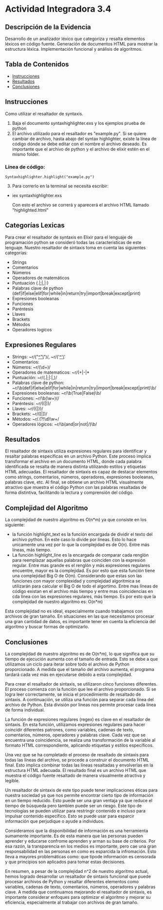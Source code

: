 # Actividad Integradora 3.4 

## Descripción de la Evidencia

Desarrollo de un analizador léxico que categoriza y resalta elementos léxicos en código fuente. Generación de documentos HTML para mostrar la estructura léxica. Implementación funcional y análisis de algoritmos.

## Tabla de Contenidos

- [Instrucciones](#instrucciones)
- [Resultados](#resultados)
- [Conclusiones](#conclusiones)

## Instrucciones

Como utilizar el resaltador de syntaxis.

1. Baja el documento syntaxhighlighter.exs y los ejemplos prueba de python
2. El archivo utilizado para el resaltador es "example.py". Si se quiere cambiar de archivo, hasta abajo del syntax highlighter, existe la línea de código dónde se debe editar con el nombre el archivo deseado. Es importante que el archivo de python y el archivo de elixir estén en el mismo folder.

### Línea de código:
    Syntaxhighlighter.highlight("example.py")

3. Para correrlo en la terminal se necesita escribir:
- iex syntaxhighlighter.exs

    Con esto el archivo se correrá y aparecerá el archivo HTML llamado "highlighted.html"


## Categorías Lexicas

Para crear el resaltador de syntaxis en Elixir para el lenguaje de programación python se consideró todas las caracteristicas de este lenguaje. Nuestro resaltador de sintaxis toma en cuenta las siguientes categorías:
- Strings
- Comentarios
- Números
- Operadores de matemáticos
- Puntuación (.|;|,|:)
- Palabras clave de python (def|if|else|elif|for|while|in|return|try|import|break|except|print)
- Expresiones booleanas
- Funciones 
- Paréntesis
- Llaves
- Brackets
- Métodos
- Operadores logicos


## Expresiones Regulares

- Strings: ~r/("[^"\\](?:\\.[^"\\])")/, ~r/('[^'\\](?:\\.[^'\\])'
- Comentarios: 
- Números: ~r/(\d+)/ 
- Operadores de matematicos: ~r/(\+|-|\*
- Puntuación: ~r/(\.|;|:|\,)/
- Palabras clave de python: ~r/\b(def|if|else|elif|for|while|in|return|try|import|break|except|print)\b/
- Expresiones booleanas: ~r/\b(True|False)\b/
- Funciones: ~r/\b(\w+)\(/
- Paréntesis: ~r/(\(|\))/
- Llaves: ~r/(\{|\})/
- Brackets: ~r/(\[|\])/
- Métodos: ~r/\.(?!\d)\w+/
- Operadores lógicos: ~r/\b(and|or|not|\/)\b/

## Resultados
El resaltador de sintaxis utiliza expresiones regulares para identificar y resaltar palabras específicas en un archivo Python. Este proceso implica transformar el archivo en un documento HTML, donde cada palabra identificada se resalta de manera distinta utilizando estilos y etiquetas HTML adecuadas. El resaltador de sintaxis es capaz de destacar elementos como strings, comentarios, números, operadores, expresiones booleanas, palabras clave, etc. Al final, se obtiene un archivo HTML visualmente atractivo que muestra el código Python con las palabras resaltadas de forma distintiva, facilitando la lectura y comprensión del código.


## Complejidad del Algoritmo

La complejidad de nuestro algoritmo es O(n*m) ya que consiste en los siguiente: 
- la función highlight_text es la función encargada de dividir el texto del archivo python. En este caso lo divide por líneas. Esto lo hace unicamente una vez por lo que la complejidad es de O(n). Entre más líneas, más tiempo.
- La función highlight_line es la encargada de comparar cada renglón para reemplazar aquellas palabras que coinciden con la expresión regular. Entre mas grande es el renglón y más expresiones regulares encuentre, mayor es la complejidad. Es por esto que esta función tiene una complejidad Big O de O(m).
Considerando que estas son las funciones con mayor complexidad y complejidad algoritmica se utilizarán para calcular el Big O de todo el algortimo. Entre mas líneas de código existan en el archivo más tiempo y entre mas coincidencias en cda línea con las expresiones regulares, más tiempo. Es por esto que la complejidad de nuestro algoritmo es: O(n*m)

Esta complejidad no es ideal, especialmente cuando trabajamos con archivos de gran tamaño. En situaciones en las que necesitamos procesar una gran cantidad de datos, es importante tener en cuenta la eficiencia del algoritmo y buscar formas de optimizarlo. 

## Conclusiones

La complejidad de nuestro algoritmo es de O(n*m), lo que significa que su tiempo de ejecución aumenta con el tamaño de entrada. Esto se debe a que utilizamos un ciclo para iterar sobre todo el archivo de Python proporcionado. A medida que el tamaño del archivo aumenta, el programa tardará cada vez más en ejecutarse debido a esta complejidad.

Para crear el resaltador de sintaxis, se utilizaron cinco funciones diferentes. El proceso comienza con la función que lee el archivo proporcionado. Si se logra leer correctamente, se inicia el procedimiento de resaltado de sintaxis. A continuación, se utiliza una función para separar cada línea del archivo de Python. Esta división por líneas nos permite procesar cada línea de forma individual.

La función de expresiones regulares (regex) es clave en el resaltador de sintaxis. En esta función, utilizamos expresiones regulares para hacer coincidir diferentes patrones, como variables, cadenas de texto, comentarios, números, operadores y palabras clave. Cada vez que se encuentra una coincidencia, se realiza una transformación de la variable al formato HTML correspondiente, aplicando etiquetas y estilos específicos.

Una vez que se ha completado el proceso de resaltado de sintaxis para todas las líneas del archivo, se procede a construir el documento HTML final. Esto implica combinar todas las líneas resaltadas y envolverlas en la estructura HTML adecuada. El resultado final es un archivo HTML que muestra el código fuente resaltado de manera visualmente atractiva y legible.

Un resaltador de sintaxis de este tipo puede tener implicaciones éticas para nuestra sociedad ya que nos permite encontrar cierto tipo de información en un tiempo reducido. Esto puede ser una gran ventaja ya que reduce el tiempo de búsqueda pero tambien puede ser un riesgo. Este tipo de tecnologías se pueden utilizar para restringir contenido e incluso para impulsar contenido específico. Esto se puede usar para esparcir información que perjudique o ayude a individuos.

Consideramos que la disponibilidad de información es una herramienta sumamente importante. Es de esta manera que las personas pueden aprender y educarse confrome aprenden y arman su base de criterios. Por esa razón, la transparencia en los medios es importante, pero cae una gran responsabilidad en las personas en como es esparcida la infromación. Esto lleva a mayores problemáticas como: que tipode información es censorada y que principios son aplicados para tomar estas decisiones.

En resumen, a pesar de la complejidad n^2 de nuestro algoritmo actual, hemos logrado desarrollar un resaltador de sintaxis funcional que puede procesar archivos de Python y resaltar diferentes elementos como variables, cadenas de texto, comentarios, números, operadores y palabras clave. A medida que continuamos mejorando el resaltador de sintaxis, es importante considerar enfoques para optimizar el algoritmo y mejorar su eficiencia, especialmente al trabajar con archivos de gran tamaño.
